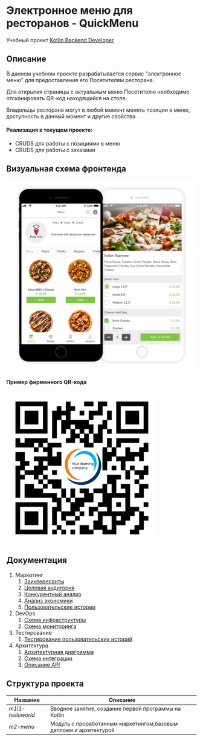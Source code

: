 # Электронное меню для ресторанов - QuickMenu

Учебный проект [Kotlin Backend Developer](https://otus.ru/lessons/kotlin/)

## Описание

В данном учебном проекте разрабатывается сервис "электронное меню" для предоставления его Посетителям ресторана.

Для открытия страницы с актуальным меню Посетителю необходимо отсканировать QR-код находящийся на столе.

Владельцы ресторана могут в любой момент менять позиции в меню, доступность в данный момент и другие свойства

#### Реализация в текущем проекте:
* CRUDS для работы с позициями в меню
* CRUDS для работы с заказами

## Визуальная схема фронтенда

![Menu_example.png](./docs/01-marketing/Menu_example.png)

#### Пример фирменного QR-кода

![QR-код](./docs/qr-code.png)

## Документация

1. Маркетинг
    1. [Заинтересанты](./docs/01-marketing/02-stakeholders.md)
    2. [Целевая аудитория](./docs/01-marketing/01-target-audience.md)
    3. [Конкурентный анализ](./docs/01-marketing/03-concurrency.md)
    4. [Анализ экономики](./docs/01-marketing/04-economy.md)
    5. [Пользовательские истории](./docs/01-marketing/05-user-stories.md)
2. DevOps
    1. [Схема инфраструктуры](./docs/02-devops/01-infrastruture.md)
    2. [Схема мониторинга](./docs/02-devops/02-monitoring.md)
3. Тестирование
   1. [Тестирование пользовательских историй](./docs/03-testing/user-story.md)
4. Архитектура
   1. [Архитектурная диаграмма](./docs/04-architecture/01-arch.md)
   2. [Схема интеграции](./docs/04-architecture/02-integration.md)
   3. [Описание API](./docs/04-architecture/03-api.md)

## Структура проекта

| Название          | Описание                                                            |
|-------------------|---------------------------------------------------------------------|
| _m1l1-helloworld_ | Вводное занятие, создание первой программы на Kotlin                |
| _m2-menu_         | Модуль с проработанным маркетингом,базовым деплоем и архитектурой   |